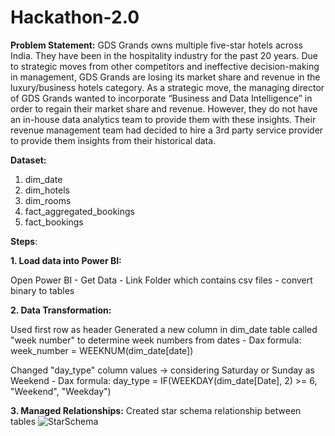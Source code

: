 # Hackathon-2.0

**Problem Statement:**
GDS Grands owns multiple five-star hotels across India. They have been in the 
hospitality industry for the past 20 years. Due to strategic moves from other 
competitors and ineffective decision-making in management, GDS Grands are 
losing its market share and revenue in the luxury/business hotels category. 
As a strategic move, the managing director of GDS Grands wanted to 
incorporate “Business and Data Intelligence” in order to regain their market share 
and revenue. However, they do not have an in-house data analytics team to 
provide them with these insights.
Their revenue management team had decided to hire a 3rd party service provider 
to provide them insights from their historical data.

**Dataset:**

1. dim_date
2. dim_hotels
3. dim_rooms
4. fact_aggregated_bookings
5. fact_bookings

**Steps**:

**1. Load data into Power BI:**

   Open Power BI - Get Data - Link Folder which contains csv files - convert binary to tables

**2. Data Transformation:**

   Used first row as header
   Generated a new column in dim_date table called "week number" to determine week numbers from dates
         - Dax formula: week_number = WEEKNUM(dim_date[date])

  Changed "day_type" column values -> considering Saturday or Sunday as Weekend
         - Dax formula: day_type = IF(WEEKDAY(dim_date[Date], 2) >= 6, "Weekend", "Weekday")

**3. Managed Relationships:**
  Created star schema relationship between tables
![StarSchema](https://github.com/VarunWayakole/Hackathon-2.0/assets/91410941/f31e1950-b33d-4c4a-b68a-7810ffdd9f9b)
